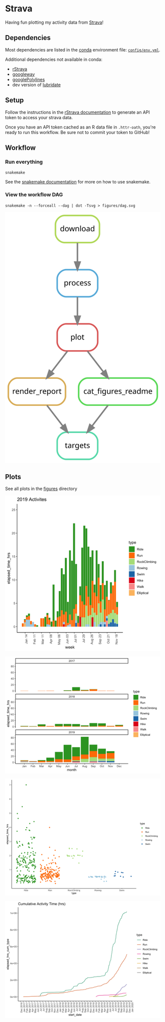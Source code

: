 # Strava

Having fun plotting my activity data from [Strava](http://bit.ly/strava-kelly)!

## Dependencies

Most dependencies are listed in the [conda](https://docs.conda.io/projects/conda/en/latest/index.html) environment file: [`config/env.yml`](config/env.yml).

Additional dependencies not available in conda:

- [rStrava](https://github.com/fawda123/rStrava)
- [googleway](https://cran.r-project.org/package=googleway)
- [googlePolylines](https://cran.r-project.org/package=googlePolylines)
- dev version of [lubridate](https://github.com/tidyverse/lubridate)

## Setup

Follow the instructions in the [rStrava documentation](https://github.com/fawda123/rStrava#api-functions-token) to
generate an API token to access your strava data.

Once you have an API token cached as an R data file in `.httr-oath`, you're ready to run this workflow.
Be sure not to commit your token to GitHub!

## Workflow

### Run everything
```
snakemake
```
See the [snakemake documentation](https://snakemake.readthedocs.io/en/stable/) for more on how to use snakemake.

### View the workflow DAG
```
snakemake -n --forceall --dag | dot -Tsvg > figures/dag.svg
```

![](figures/dag.svg)

## Plots

See all plots in the [figures](figures/) directory

![](figures/bar_2019.png)

![](figures/bar_all_month.png)

![](figures/jitter_type_time.png)

![](figures/line_time.png)
